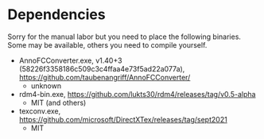 # Dependencies

Sorry for the manual labor but you need to place the following binaries.
Some may be available, others you need to compile yourself.

- AnnoFCConverter.exe, v1.40+3 (58226f3358186c509c3c4ffaa4e73f5ad22a077a), https://github.com/taubenangriff/AnnoFCConverter/
  - unknown
- rdm4-bin.exe, https://github.com/lukts30/rdm4/releases/tag/v0.5-alpha
  - MIT (and others)
- texconv.exe, https://github.com/microsoft/DirectXTex/releases/tag/sept2021
  - MIT
